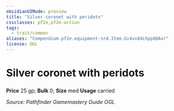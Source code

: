 ```yaml
---
obsidianUIMode: preview
title: "Silver coronet with peridots"
cssclasses: pf2e,pf2e-action
tags:
  - trait/common
aliases: "Compendium.pf2e.equipment-srd.Item.Gi4vx84LhppOQAxr"
license: OGL
---
```

# Silver coronet with peridots

### 


**Price** 25 gp; 
**Bulk** 0; **Size** med
**Usage** carried



*Source: Pathfinder Gamemastery Guide*
*OGL*